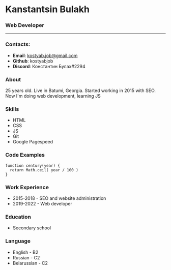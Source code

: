 # Kanstantsin Bulakh
### Web Developer

***

### Contacts:
* **Email**: kostyab.job@gmail.com
* **Github**: kostyabjob
* **Discord**: Константин Булах#2294

### About
25 years old. Live in Batumi, Georgia. Started working in 2015 with SEO. Now I'm doing web development, learning JS

### Skills
* HTML
* CSS
* JS
* Git
* Google Pagespeed

### Code Examples
```
function century(year) {
  return Math.ceil( year / 100 )
}
``` 

### Work Experience
* 2015-2018 - SEO and website administration
* 2019-2022 - Web developer

### Education
* Secondary school

### Language 
* English - B2
* Russian - C2
* Belarussian - C2
